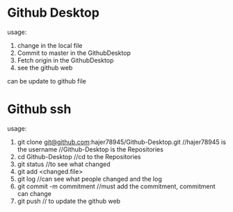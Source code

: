 # Github Desktop
usage: 
1. change in the local file
2. Commit to master in the GithubDesktop
3. Fetch origin in the GithubDesktop
4. see the github web

can be update to github file

# Github ssh
usage: 
1. git clone git@github.com:hajer78945/Github-Desktop.git
//hajer78945 is the username
//Github-Desktop is the Repositories
2. cd Github-Desktop //cd to the Repositories
3. git status //to see what changed
4. git add <changed.file> 
5. git log //can see what people changed and the log
6. git commit -m commitment //must add the commitment, commitment can change
7. git push // to update the github web



